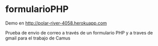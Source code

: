 formularioPHP
=============

Demo en http://polar-river-4058.herokuapp.com

Prueba de envio de correo a través de un formulario PHP y a traves de gmail para el trabajo de Camus
